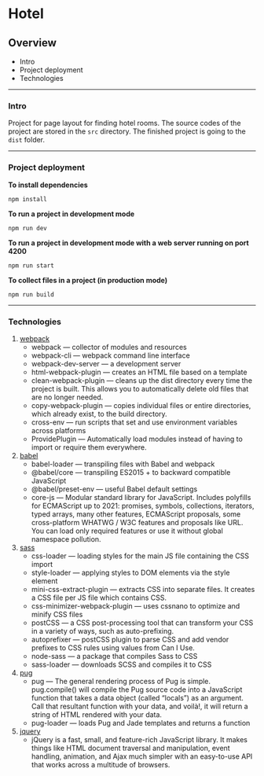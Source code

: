 # Hotel

## Overview
* Intro
* Project deployment
* Technologies

---

### Intro

Project for page layout for finding hotel rooms. The source codes of the project are stored in the `src` directory. The finished project is going to the `dist` folder. 

---

### Project deployment

**To install dependencies**

```npm install```

**To run a project in development mode**

```npm run dev```

**To run a project in development mode with a web server running on port 4200**

```npm run start```

**To collect files in a project (in production mode)**

```npm run build```

---

### Technologies
1. [webpack](http://webpack.github.io/)
    * webpack &mdash; collector of modules and resources
    * webpack-cli &mdash; webpack command line interface
    * webpack-dev-server &mdash; a development server
    * html-webpack-plugin &mdash; creates an HTML file based on a template
    * clean-webpack-plugin &mdash; cleans up the dist directory every time the project is built. This allows you to automatically delete old files that are no longer needed.
    * copy-webpack-plugin &mdash; сopies individual files or entire directories, which already exist, to the build directory.
    * cross-env &mdash; run scripts that set and use environment variables across platforms
    * ProvidePlugin &mdash; Automatically load modules instead of having to import or require them everywhere.
2. [babel](https://babeljs.io/)
    * babel-loader &mdash; transpiling files with Babel and webpack
    * @babel/core &mdash; transpiling ES2015 + to backward compatible JavaScript
    * @babel/preset-env &mdash; useful Babel default settings
    * core-js &mdash; Modular standard library for JavaScript. Includes polyfills for ECMAScript up to 2021: promises, symbols, collections, iterators, typed arrays, many other features, ECMAScript proposals, some cross-platform WHATWG / W3C features and proposals like URL. You can load only required features or use it without global namespace pollution.
3. [sass](https://sass-lang.com/)
    * css-loader &mdash; loading styles for the main JS file containing the CSS import
    * style-loader &mdash; applying styles to DOM elements via the style element
    * mini-css-extract-plugin &mdash; extracts CSS into separate files. It creates a CSS file per JS file which contains CSS.
    * css-minimizer-webpack-plugin &mdash; uses cssnano to optimize and minify CSS files
    * postCSS &mdash; a CSS post-processing tool that can transform your CSS in a variety of ways, such as auto-prefixing.
    * autoprefixer &mdash; postCSS plugin to parse CSS and add vendor prefixes to CSS rules using values from Can I Use.
    * node-sass &mdash; a package that compiles Sass to CSS
    * sass-loader &mdash; downloads SCSS and compiles it to CSS
4. [pug](https://pugjs.org/api/getting-started.html)
    * pug &mdash; The general rendering process of Pug is simple. pug.compile() will compile the Pug source code into a JavaScript function that takes a data object (called “locals”) as an argument. Call that resultant function with your data, and voilà!, it will return a string of HTML rendered with your data.
    * pug-loader &mdash; loads Pug and Jade templates and returns a function
5. [jquery](https://jquery.com/)
    * jQuery is a fast, small, and feature-rich JavaScript library. It makes things like HTML document traversal and manipulation, event handling, animation, and Ajax much simpler with an easy-to-use API that works across a multitude of browsers.
